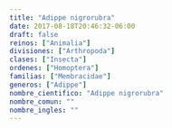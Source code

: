 ```yaml
---
title: "Adippe nigrorubra"
date: 2017-08-18T20:46:32-06:00
draft: false
reinos: ["Animalia"]
divisiones: ["Arthropoda"]
clases: ["Insecta"]
ordenes: ["Homoptera"]
familias: ["Membracidae"]
generos: ["Adippe"]
nombre_cientifico: "Adippe nigrorubra"
nombre_comun: ""
nombre_ingles: ""
---
```

